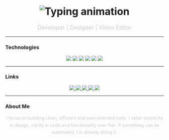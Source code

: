 <h1 align="center" style="font-weight: bold; font-size: 32px;">
  <img src="https://readme-typing-svg.demolab.com?font=Fira+Code&size=26&duration=2500&pause=800&color=FFFFFF&center=true&vCenter=true&width=600&lines=Welcome+to+my+GitHub;I'm+Takayashii;Clean+%7C+Minimal+%7C+Functional" alt="Typing animation" />
</h1>

<p align="center" style="color: #ccc; font-size: 18px;">
  Developer | Designer | Video Editor
</p>

---

### Technologies

<p align="center">
  <img src="https://img.shields.io/badge/Python-0d1117?style=for-the-badge&logo=python&logoColor=white" />
  <img src="https://img.shields.io/badge/JavaScript-0d1117?style=for-the-badge&logo=javascript&logoColor=white" />
  <img src="https://img.shields.io/badge/React-0d1117?style=for-the-badge&logo=react&logoColor=white" />
  <img src="https://img.shields.io/badge/Node.js-0d1117?style=for-the-badge&logo=node.js&logoColor=white" />
  <img src="https://img.shields.io/badge/Git-0d1117?style=for-the-badge&logo=git&logoColor=white" />
  <img src="https://img.shields.io/badge/Linux-0d1117?style=for-the-badge&logo=linux&logoColor=white" />
</p>

---

### Links

<p align="center">
  <a href="https://discord.com/users/your_discord_id" target="_blank">
    <img src="https://img.shields.io/badge/Discord-0d1117?style=for-the-badge&logo=discord&logoColor=white" />
  </a>
  <a href="https://steamcommunity.com/id/your_steam_id" target="_blank">
    <img src="https://img.shields.io/badge/Steam-0d1117?style=for-the-badge&logo=steam&logoColor=white" />
  </a>
  <a href="https://youtube.com/@your_channel" target="_blank">
    <img src="https://img.shields.io/badge/YouTube-0d1117?style=for-the-badge&logo=youtube&logoColor=white" />
  </a>
  <a href="https://tiktok.com/@your_username" target="_blank">
    <img src="https://img.shields.io/badge/TikTok-0d1117?style=for-the-badge&logo=tiktok&logoColor=white" />
  </a>
  <a href="https://bio.link/your_bio_page" target="_blank">
    <img src="https://img.shields.io/badge/BIO--PAGE-0d1117?style=for-the-badge&logo=minutemailer&logoColor=white" />
  </a>
</p>

---

### About Me

<p align="center" style="max-width: 700px; margin: auto; color: #ccc; line-height: 1.6;">
  I focus on building clean, efficient and user-oriented tools. I value simplicity in design, clarity in code and functionality over flair. If something can be automated, I'm already doing it.
</p>
